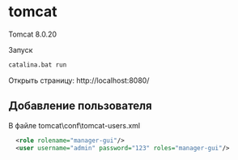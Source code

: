 # tomcat
Tomcat 8.0.20

Запуск
``` cmd
catalina.bat run
```

Открыть страницу: http://localhost:8080/

Добавление пользователя
-----------------------
В файле tomcat\conf\tomcat-users.xml
``` xml
  <role rolename="manager-gui"/>
  <user username="admin" password="123" roles="manager-gui"/>
```
